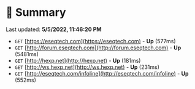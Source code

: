 # 📖 Summary
Last updated: **5/5/2022, 11:46:20 PM**

- `GET` [https://eseqtech.com](https://eseqtech.com) - **Up** (577ms)
- `GET` [http://forum.eseqtech.com](http://forum.eseqtech.com) - **Up** (5481ms)
- `GET` [http://hexp.net](http://hexp.net) - **Up** (181ms)
- `GET` [http://ws.hexp.net](http://ws.hexp.net) - **Up** (231ms)
- `GET` [http://eseqtech.com/infoline](http://eseqtech.com/infoline) - **Up** (552ms)
